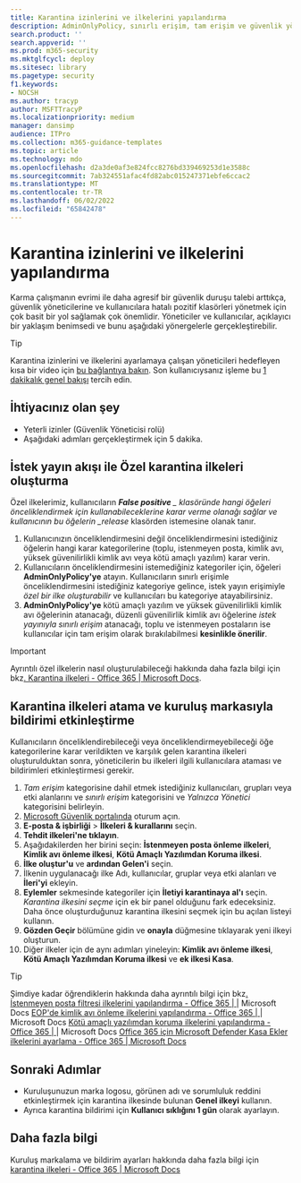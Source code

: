 ```yaml
---
title: Karantina izinlerini ve ilkelerini yapılandırma
description: AdminOnlyPolicy, sınırlı erişim, tam erişim ve güvenlik yöneticilerine ve kullanıcılara hatalı pozitif klasörleri yönetmek için basit bir yol sağlama gibi farklı gruplar arasında karantina ilkeleri ve izinleri yapılandırma adımları.
search.product: ''
search.appverid: ''
ms.prod: m365-security
ms.mktglfcycl: deploy
ms.sitesec: library
ms.pagetype: security
f1.keywords:
- NOCSH
ms.author: tracyp
author: MSFTTracyP
ms.localizationpriority: medium
manager: dansimp
audience: ITPro
ms.collection: m365-guidance-templates
ms.topic: article
ms.technology: mdo
ms.openlocfilehash: d2a3de0af3e824fcc8276bd339469253d1e3588c
ms.sourcegitcommit: 7ab324551afac4fd82abc015247371ebfe6ccac2
ms.translationtype: MT
ms.contentlocale: tr-TR
ms.lasthandoff: 06/02/2022
ms.locfileid: "65842478"
---
```

# <a name="how-to-configure-quarantine-permissions-and-policies"></a>Karantina izinlerini ve ilkelerini yapılandırma

Karma çalışmanın evrimi ile daha agresif bir güvenlik duruşu talebi arttıkça, güvenlik yöneticilerine ve kullanıcılara hatalı pozitif klasörleri yönetmek için çok basit bir yol sağlamak çok önemlidir. Yöneticiler ve kullanıcılar, açıklayıcı bir yaklaşım benimsedi ve bunu aşağıdaki yönergelerle gerçekleştirebilir.

> [!TIP]
> Karantina izinlerini ve ilkelerini ayarlamaya çalışan yöneticileri hedefleyen kısa bir video için [bu bağlantıya bakın](https://www.youtube.com/watch?v=vnar4HowfpY). Son kullanıcıysanız işleme bu [1 dakikalık genel bakışı](https://www.youtube.com/watch?v=s-vozLO43rI) tercih edin.

## <a name="what-you-will-need"></a>İhtiyacınız olan şey
- Yeterli izinler (Güvenlik Yöneticisi rolü)
- Aşağıdaki adımları gerçekleştirmek için 5 dakika.

## <a name="creating-custom-quarantine-policies-with-request-release-flow"></a>İstek yayın akışı ile Özel karantina ilkeleri oluşturma

Özel ilkelerimiz, kullanıcıların ***False positive** _ klasöründe hangi öğeleri önceliklendirmek için kullanabileceklerine karar verme olanağı sağlar ve kullanıcının bu öğelerin _release* klasörden istemesine olanak tanır.

1. Kullanıcınızın önceliklendirmesini değil önceliklendirmesini istediğiniz öğelerin hangi karar kategorilerine (toplu, istenmeyen posta, kimlik avı, yüksek güvenilirlikli kimlik avı veya kötü amaçlı yazılım) karar verin.
1. Kullanıcıların önceliklendirmesini istemediğiniz kategoriler için, öğeleri **AdminOnlyPolicy'ye** atayın. Kullanıcıların sınırlı erişimle önceliklendirmesini istediğiniz kategoriye gelince, istek yayın erişimiyle *özel bir ilke oluşturabilir* ve kullanıcıları bu kategoriye atayabilirsiniz.
1. **AdminOnlyPolicy'ye** kötü amaçlı yazılım ve yüksek güvenilirlikli kimlik avı öğelerinin atanacağı, düzenli güvenilirlik kimlik avı öğelerine *istek yayınıyla sınırlı erişim* atanacağı, toplu ve istenmeyen postaların ise kullanıcılar için tam erişim olarak bırakılabilmesi **kesinlikle önerilir**.

> [!IMPORTANT]
> Ayrıntılı özel ilkelerin nasıl oluşturulabileceği hakkında daha fazla bilgi için bkz[. Karantina ilkeleri - Office 365 | Microsoft Docs](../../office-365-security/quarantine-policies.md).

## <a name="assigning-quarantine-polices-and-enabling-notification-with-organization-branding"></a>Karantina ilkeleri atama ve kuruluş markasıyla bildirimi etkinleştirme

Kullanıcıların önceliklendirebileceği veya önceliklendirmeyebileceği öğe kategorilerine karar verildikten ve karşılık gelen karantina ilkeleri oluşturulduktan sonra, yöneticilerin bu ilkeleri ilgili kullanıcılara ataması ve bildirimleri etkinleştirmesi gerekir.

1. *Tam erişim* kategorisine dahil etmek istediğiniz kullanıcıları, grupları veya etki alanlarını ve *sınırlı erişim* kategorisini ve *Yalnızca Yönetici* kategorisini belirleyin.
1. [Microsoft Güvenlik portalında](https://security.microsoft.com) oturum açın.
1. **E-posta & işbirliği** > **İlkeleri & kurallarını** seçin.
1. **Tehdit ilkeleri'ne tıklayın**.
1. Aşağıdakilerden her birini seçin: **İstenmeyen posta önleme ilkeleri**, **Kimlik avı önleme ilkesi**, **Kötü Amaçlı Yazılımdan Koruma ilkesi**.
1. **İlke oluştur'u** ve **ardından Gelen'i** seçin.
1. İlkenin uygulanacağı ilke Adı, kullanıcılar, gruplar veya etki alanları ve **İleri'yi** ekleyin.
1. **Eylemler** sekmesinde kategoriler için **İletiyi karantinaya al'ı** seçin. *Karantina ilkesini seçme* için ek bir panel olduğunu fark edeceksiniz. Daha önce oluşturduğunuz karantina ilkesini seçmek için bu açılan listeyi kullanın.
1. **Gözden Geçir** bölümüne gidin ve **onayla** düğmesine tıklayarak yeni ilkeyi oluşturun.
1. Diğer ilkeler için de aynı adımları yineleyin: **Kimlik avı önleme ilkesi**, **Kötü Amaçlı Yazılımdan Koruma ilkesi** ve **ek ilkesi Kasa**.

> [!TIP]
> Şimdiye kadar öğrendiklerin hakkında daha ayrıntılı bilgi için bkz[. İstenmeyen posta filtresi ilkelerini yapılandırma - Office 365 | ](../../office-365-security/configure-your-spam-filter-policies.md)|  Microsoft Docs [EOP'de kimlik avı önleme ilkelerini yapılandırma - Office 365 | ](../../office-365-security/configure-anti-phishing-policies-eop.md) |  Microsoft Docs [Kötü amaçlı yazılımdan koruma ilkelerini yapılandırma - Office 365 | ](../../office-365-security/configure-anti-malware-policies.md)|  Microsoft Docs [Office 365 için Microsoft Defender Kasa Ekler ilkelerini ayarlama - Office 365 | Microsoft Docs](../../office-365-security/set-up-safe-attachments-policies.md)

## <a name="next-steps"></a>Sonraki Adımlar

- Kuruluşunuzun marka logosu, görünen adı ve sorumluluk reddini etkinleştirmek için karantina ilkesinde bulunan **Genel ilkeyi** kullanın.
- Ayrıca karantina bildirimi için **Kullanıcı sıklığını 1 gün** olarak ayarlayın.

## <a name="more-information"></a>Daha fazla bilgi

Kuruluş markalama ve bildirim ayarları hakkında daha fazla bilgi için [karantina ilkeleri - Office 365 | Microsoft Docs](../../office-365-security/quarantine-policies.md)
